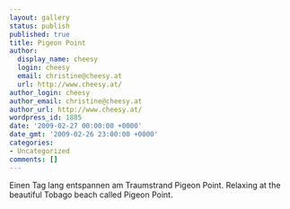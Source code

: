 ```yaml
---
layout: gallery
status: publish
published: true
title: Pigeon Point
author:
  display_name: cheesy
  login: cheesy
  email: christine@cheesy.at
  url: http://www.cheesy.at/
author_login: cheesy
author_email: christine@cheesy.at
author_url: http://www.cheesy.at/
wordpress_id: 1885
date: '2009-02-27 00:00:00 +0000'
date_gmt: '2009-02-26 23:00:00 +0000'
categories:
- Uncategorized
comments: []
---
```

<!--:de-->Einen Tag lang entspannen am Traumstrand Pigeon Point.
<!--:--><!--:en-->Relaxing at the beautiful Tobago beach called Pigeon Point.
<!--:-->
